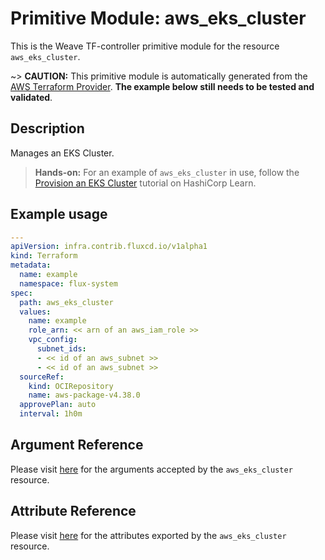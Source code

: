 
# Primitive Module: aws_eks_cluster

This is the Weave TF-controller primitive module for the resource `aws_eks_cluster`.

~> **CAUTION:** This primitive module is automatically generated from the [AWS Terraform Provider](https://registry.terraform.io/providers/hashicorp/aws/latest/docs/resources/eks_cluster). **The example below still needs to be tested and validated**.

## Description

Manages an EKS Cluster.

> **Hands-on:** For an example of `aws_eks_cluster` in use, follow the [Provision an EKS Cluster](https://learn.hashicorp.com/tutorials/terraform/eks) tutorial on HashiCorp Learn.

## Example usage

```yaml
---
apiVersion: infra.contrib.fluxcd.io/v1alpha1
kind: Terraform
metadata:
  name: example
  namespace: flux-system
spec:
  path: aws_eks_cluster
  values:
    name: example
    role_arn: << arn of an aws_iam_role >>
    vpc_config:
      subnet_ids:
      - << id of an aws_subnet >>
      - << id of an aws_subnet >>
  sourceRef:
    kind: OCIRepository
    name: aws-package-v4.38.0
  approvePlan: auto
  interval: 1h0m
```

## Argument Reference

Please visit [here](https://registry.terraform.io/providers/hashicorp/aws/latest/docs/resources/eks_cluster#argument-reference) for the arguments accepted by the `aws_eks_cluster` resource.

## Attribute Reference

Please visit [here](https://registry.terraform.io/providers/hashicorp/aws/latest/docs/resources/eks_cluster#attributes-reference) for the attributes exported by the `aws_eks_cluster` resource.
